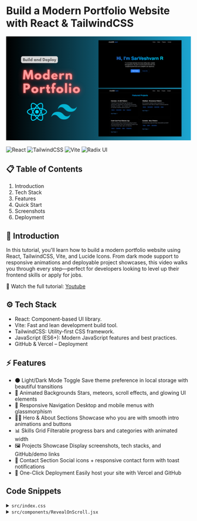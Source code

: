 # Build a Modern Portfolio Website with React & TailwindCSS

![banner](/banner.png)

![React](https://img.shields.io/badge/react-%2320232a.svg?style=for-the-badge&logo=react&logoColor=%2361DAFB) ![TailwindCSS](https://img.shields.io/badge/tailwindcss-%2338B2AC.svg?style=for-the-badge&logo=tailwind-css&logoColor=white) ![Vite](https://img.shields.io/badge/vite-%23646CFF.svg?style=for-the-badge&logo=vite&logoColor=white) ![Radix UI](https://img.shields.io/badge/radix%20ui-161618.svg?style=for-the-badge&logo=radix-ui&logoColor=white)

## 📋 Table of Contents

1. Introduction
2. Tech Stack
3. Features
4. Quick Start
5. Screenshots
6. Deployment

## 🚀 Introduction

In this tutorial, you'll learn how to build a modern portfolio website using React, TailwindCSS, Vite, and Lucide Icons. From dark mode support to responsive animations and deployable project showcases, this video walks you through every step—perfect for developers looking to level up their frontend skills or apply for jobs.

🎥 Watch the full tutorial: [Youtube](https://www.youtube.com)

## ⚙️ Tech Stack

- React: Component-based UI library.
- Vite: Fast and lean development build tool.
- TailwindCSS: Utility-first CSS framework.
- JavaScript (ES6+): Modern JavaScript features and best practices.
- GitHub & Vercel – Deployment

## ⚡️ Features

- 🌑 Light/Dark Mode Toggle Save theme preference in local storage with beautiful transitions
- 💫 Animated Backgrounds Stars, meteors, scroll effects, and glowing UI elements
- 📱 Responsive Navigation Desktop and mobile menus with glassmorphism
- 👨‍💻 Hero & About Sections Showcase who you are with smooth intro animations and buttons
- 📊 Skills Grid Filterable progress bars and categories with animated width
- 🖼️ Projects Showcase Display screenshots, tech stacks, and GitHub/demo links
- 📩 Contact Section Social icons + responsive contact form with toast notifications
- 🚀 One-Click Deployment Easily host your site with Vercel and GitHub

## Code Snippets

<details>
  <summary><code>src/index.css</code></summary>
  
  ```
  @import "tailwindcss";
  
  html,
  body {
      margin: 0;
      padding: 0;
      font-family: "Space Grotesk", sans-serif;
      background: #0a0a0a;
      color: #f3f4f6;
  }
  
  @layer utilities {
      @keyframes blink {
          0%,
          100% {
              opacity: 1;
          }
          50% {
              opacity: 0;
          }
      }
  
      .animate-blink {
          animation: blink 0.8s step-end infinite;
      }
  
      @keyframes loading {
          0% {
              transform: translateX(-100%);
          }
          100% {
              transform: translateX(250%);
          }
      }
  
      .animate-loading-bar {
          animation: loading 0.8s ease infinite;
      }
  }
  
  .reveal {
      opacity: 0;
      transform: translateY(20px);
      transition: opacity 0.7s ease, transform 0.7s ease;
  }
  
  .reveal.visible {
      opacity: 1;
      transform: translateY(0);
  }
  ```
</details>

<details>
  <summary><code>src/components/RevealOnScroll.jsx</code></summary>
  
  ```
  import { useEffect, useRef } from "react";
  
  export const RevealOnScroll = ({ children }) => {
      const ref = useRef(null);
  
      useEffect(() => {
          const observer = new IntersectionObserver(
              ([entry]) => {
                  if (entry.isIntersecting) {
                      ref.current.classList.add("visible");
                  }
              },
              { threshold: 0.2, rootMargin: "0px 0px -50px 0px" }
          );
  
          if (ref.current) observer.observe(ref.current);
  
          return () => observer.disconnect();
      });
  
      return (
          <div ref={ref} className="reveal">
              {children}
          </div>
      );
  };
  ```
</details>
